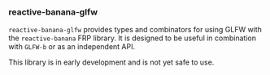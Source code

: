 ### reactive-banana-glfw

`reactive-banana-glfw` provides types and combinators for using GLFW with the
`reactive-banana` FRP library. It is designed to be useful in combination with
`GLFW-b` or as an independent API.

This library is in early development and is not yet safe to use.

